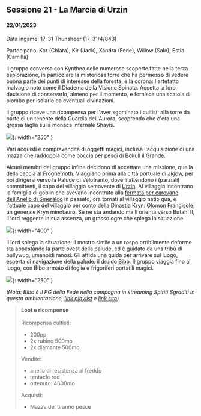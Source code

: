 ## Sessione 21 - La Marcia di Urzin

#### 22/01/2023

Data ingame: 17-31 Thunsheer (17-31/4/843)

Partecipano: Kor (Chiara), Kir (Jack), Xandra (Fede), Willow (Salo), Estia (Camilla)

Il gruppo conversa con Kynthea delle numerose scoperte fatte nella terza esplorazione, in particolare la misteriosa torre che ha permesso di vedere buona parte dei punti di interesse della foresta, e la corona: l'artefatto malvagio noto come il Diadema della Visione Spinata. Accetta la loro decisione di conservarlo, almeno per il momento, e fornisce una scatola di piombo per isolarlo da eventuali divinazioni.

Il gruppo riceve una ricompensa per l'aver sgominato i cultisti alla torre da parte di un tenente della Guardia dell'Aurora, scoprendo che c'era una grossa taglia sulla monaca infernale Shayis.

![](https://preview.redd.it/ovgdcfyvg36a1.png?width=768&auto=webp&v=enabled&s=9c131c48ad77a53a489664467a4568bbfa2a1045){: width="250" }

Vari acquisti e compravendita di oggetti magici, inclusa l'acquisizione di una mazza che raddoppia come boccia per pesci di Bokull il Grande.

Alcuni membri del gruppo infine decidono di accettare una missione, quella della [caccia al Froghemoth](/xho/quest#froghemoth). Viaggiano prima alla città portuale di [Jigow](/xho/luoghi#jigow), per poi dirigersi verso la Palude di Velofranto, dove li attendono i (parziali) committenti, il capo del villaggio semovente di [Urzin](/xho/luoghi#urzin). Al villaggio incontrano la famiglia di goblin che avevano incontrato alla [fermata per carovane dell'Anello di Smeraldo](/xho/luoghi#fermata-per-carovane-dellanello-di-smeraldo) in passato, ora tornati al villaggio natio qua, e l'attuale capo del villaggio per conto della Dinastia Kryn: [Olomon Frangisole](/xho/npc/krynn#olomon-frangisole), un generale Kryn minotauro. Se ne sta andando ma li orienta verso Bufahl II, il lord reggente in sua assenza, un grasso ogre che spiega la situazione.

![](https://i.imgur.com/vuY410e.png?1){: width="400" }

Il lord spiega la situazione: il mostro simile a un rospo orribilmente deforme sta appestando la parte ovest della palude, ed è guidato da una tribù di bullywug, umanoidi ranosi. Gli affida una guida per arrivare sul luogo, esperta di navigazione della palude: il druido [Bibo](/xho/npc/travelers#bibo). Il gruppo viaggia fino al luogo, con Bibo armato di foglie e frigoriferi portatili magici.

![](https://i.imgur.com/eInBERC.png){: width="250" }

*(Nota: Bibo è il PG della Fede nella campagna in streaming Spiriti Sgraditi in questa ambientazione, [link playlist](https://www.youtube.com/watch?list=PLvWTFRSFHj0oqEDoa2YcNofANpifY6ea1&v=lPDToYkSeJw&embeds_euri=https%3A%2F%2Fsites.google.com%2F&source_ve_path=MjM4NTE&feature=emb_title) e [link sito](https://sites.google.com/view/gli-antroversi/le-nostre-campagne/spiriti-sgraditi))*

> **Loot e ricompense**
> <br><br>
> Ricompensa cultisti:
> - 200pp
> - 2x rubino 500mo
> - 2x diamante 500mo
>
> Vendite:
> - anello di resistenza al freddo
> - tentacle rod
> - ottenuto: 4600mo
>
> Acquisti:
> - Mazza del tiranno pesce
